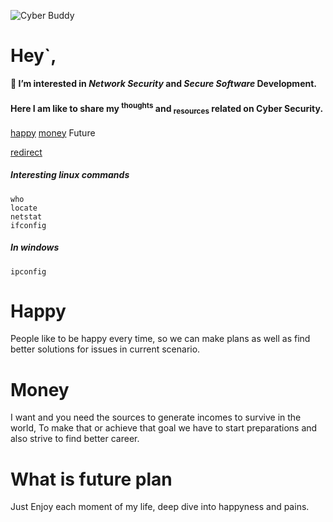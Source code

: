 ![Cyber Buddy](https://d2pn8kiwq2w21t.cloudfront.net/original_images/main_image_star-forming_region_carina_nircam_final-5mb.jpg)

# Hey`,
**👀 I’m interested in _Network Security_ and _Secure Software_ Development.**
  
#### Here I am like to share my <sup>thoughts</sup> and <sub>resources</sub> related on Cyber Security.

[happy](#happy)  [money](#money)   <a name="what-is-future-plan">Future</a>

[redirect](redirect)

##### Interesting linux commands
```
who
locate
netstat
ifconfig
```

##### In windows
`ipconfig`

# Happy

People like to be happy every time, so we can make plans as well as find better solutions for issues in current scenario.


# Money

I want and you need the sources to generate incomes to survive in the world, To make that or achieve that goal we have to start preparations and also
strive to find better career.

# What is future plan

Just Enjoy each moment of my life, deep dive into happyness and pains.

